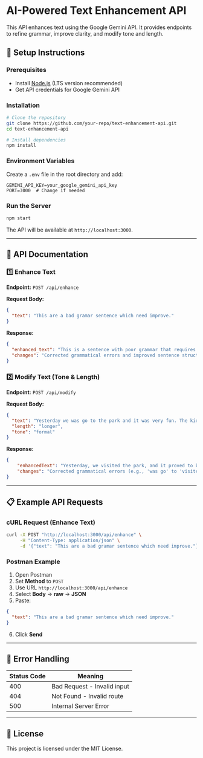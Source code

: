 # AI-Powered Text Enhancement API

This API enhances text using the Google Gemini API. It provides endpoints to refine grammar, improve clarity, and modify tone and length.

## 🚀 Setup Instructions

### Prerequisites
- Install [Node.js](https://nodejs.org/) (LTS version recommended)
- Get API credentials for Google Gemini API

### Installation
```sh
# Clone the repository
git clone https://github.com/your-repo/text-enhancement-api.git
cd text-enhancement-api

# Install dependencies
npm install
```

### Environment Variables
Create a `.env` file in the root directory and add:
```env
GEMINI_API_KEY=your_google_gemini_api_key
PORT=3000  # Change if needed
```

### Run the Server
```sh
npm start
```
The API will be available at `http://localhost:3000`.

---

## 📌 API Documentation

### 1️⃣ **Enhance Text**
**Endpoint:** `POST /api/enhance`

**Request Body:**
```json
{
  "text": "This are a bad gramar sentence which need improve."
}
```

**Response:**
```json
{
  "enhanced_text": "This is a sentence with poor grammar that requires improvement.",
  "changes": "Corrected grammatical errors and improved sentence structure for clarity."
}
```

### 2️⃣ **Modify Text (Tone & Length)**
**Endpoint:** `POST /api/modify`

**Request Body:**
```json
{
  "text": "Yesterday we was go to the park and it was very fun. The kids play with they toys and we eat lot of foods. It was many peoples there and everybody was happy. I think we should go park again because it nice place to enjoy and relax.",
  "length": "longer",
  "tone": "formal"
}
```

**Response:**
```json
{
    "enhancedText": "Yesterday, we visited the park, and it proved to be a very enjoyable experience. The children played with their toys, and we consumed a considerable amount of food. There were many people present, and everyone appeared to be in good spirits. I believe we should revisit the park in the future, as it is a pleasant location to unwind and find respite from the demands of daily life.",
    "changes": "Corrected grammatical errors (e.g., 'was go' to 'visited'), improved sentence structure, replaced informal language with more formal vocabulary (e.g., 'fun' to 'enjoyable experience', 'lot of foods' to 'considerable amount of food'), and lengthened sentences to achieve a more formal tone."
}
```

---

## 📋 Example API Requests

### cURL Request (Enhance Text)
```sh
curl -X POST "http://localhost:3000/api/enhance" \
     -H "Content-Type: application/json" \
     -d '{"text": "This are a bad gramar sentence which need improve."}'
```

### Postman Example
1. Open Postman
2. Set **Method** to `POST`
3. Use URL `http://localhost:3000/api/enhance`
4. Select **Body** → **raw** → **JSON**
5. Paste:
```json
{
  "text": "This are a bad gramar sentence which need improve."
}
```
6. Click **Send**

---

## 🔧 Error Handling
| Status Code | Meaning |
|------------|---------|
| 400 | Bad Request - Invalid input |
| 404 | Not Found - Invalid route |
| 500 | Internal Server Error |

---

## 📌 License
This project is licensed under the MIT License.

